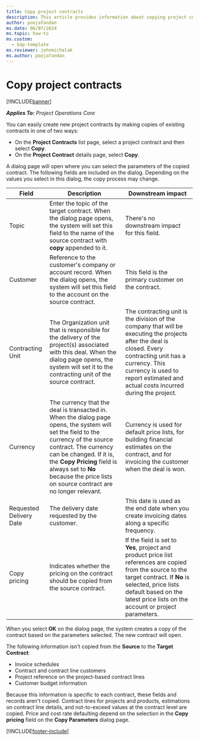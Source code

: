 ```yaml
---
title: Copy project contracts
description: This article provides information about copying project contracts in Project Operations.
author: poojafandan
ms.date: 06/07/2024
ms.topic: how-to
ms.custom: 
  - bap-template
ms.reviewer: johnmichalak
ms.author: poojafandan
---
```


# Copy project contracts

[!INCLUDE[banner](../../includes/banner.md)]

_**Applies To:** Project Operations Core_

You can easily create new project contracts by making copies of existing contracts in one of two ways: 

  - On the **Project Contracts** list page, select a project contract and then select **Copy**.
  - On the **Project Contract** details page, select **Copy**.

A dialog page will open where you can select the parameters of the copied contract. The following fields are included on the dialog. Depending on the values you select in this dialog, the copy process may change.

| **Field** | **Description** | **Downstream impact** |
| --- | --- | --- |
| Topic | Enter the topic of the target contract. When the dialog page opens, the system will set this field to the name of the source contract with **copy** appended to it. | There's no downstream impact for this field. |
| Customer | Reference to the customer's company or account record. When the dialog opens, the system will set this field to the account on the source contract. | This field is the primary customer on the contract. |
| Contracting Unit | The Organization unit that is responsible for the delivery of the project(s) associated with this deal. When the dialog page opens, the system will set it to the contracting unit of the source contract. | The contracting unit is the division of the company that will be executing the projects after the deal is closed. Every contracting unit has a currency. This currency is used to report estimated and actual costs incurred during the project. |
| Currency | The currency that the deal is transacted in. When the dialog page opens, the system will set the field to the currency of the source contract. The currency can be changed. If it is, the **Copy Pricing** field is always set to **No** because the price lists on source contract are no longer relevant. | Currency is used for default price lists, for building financial estimates on the contract, and for invoicing the customer when the deal is won. |
| Requested Delivery Date | The delivery date requested by the customer. | This date is used as the end date when you create invoicing dates along a specific frequency. |
| Copy pricing | Indicates whether the pricing on the contract should be copied from the source contract. | If the field is set to **Yes**, project and product price list references are copied from the source to the target contract. If **No** is selected, price lists default based on the latest price lists on the account or project parameters. |

When you select **OK** on the dialog page, the system creates a copy of the contract based on the parameters selected. The new contract will open.

The following information isn't copied from the **Source** to the **Target Contract**:

  - Invoice schedules
  - Contract and contract line customers
  - Project reference on the project-based contract lines
  - Customer budget information

Because this information is specific to each contract, these fields and records aren't copied. Contract lines for projects and products, estimations on contract line details, and not-to-exceed values at the contract level are copied. Price and cost rate defaulting depend on the selection in the **Copy pricing** field on the **Copy Parameters** dialog page.


[!INCLUDE[footer-include](../../includes/footer-banner.md)]
